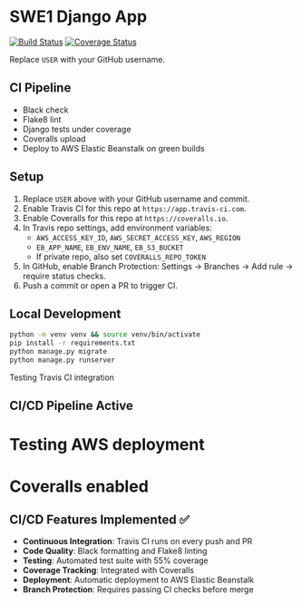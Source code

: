 # SWE1 Django App

[![Build Status](https://app.travis-ci.com/USER/swe1-app.svg?branch=main)](https://app.travis-ci.com/github/USER/swe1-app)
[![Coverage Status](https://coveralls.io/repos/github/USER/swe1-app/badge.svg?branch=main)](https://coveralls.io/github/USER/swe1-app?branch=main)

Replace `USER` with your GitHub username.

## CI Pipeline
- Black check
- Flake8 lint
- Django tests under coverage
- Coveralls upload
- Deploy to AWS Elastic Beanstalk on green builds

## Setup
1) Replace `USER` above with your GitHub username and commit.
2) Enable Travis CI for this repo at `https://app.travis-ci.com`.
3) Enable Coveralls for this repo at `https://coveralls.io`.
4) In Travis repo settings, add environment variables:
   - `AWS_ACCESS_KEY_ID`, `AWS_SECRET_ACCESS_KEY`, `AWS_REGION`
   - `EB_APP_NAME`, `EB_ENV_NAME`, `EB_S3_BUCKET`
   - If private repo, also set `COVERALLS_REPO_TOKEN`
5) In GitHub, enable Branch Protection: Settings → Branches → Add rule → require status checks.
6) Push a commit or open a PR to trigger CI.

## Local Development
```bash
python -m venv venv && source venv/bin/activate
pip install -r requirements.txt
python manage.py migrate
python manage.py runserver
```


Testing Travis CI integration

## CI/CD Pipeline Active
# Testing AWS deployment
# Coveralls enabled
## CI/CD Features Implemented ✅

- **Continuous Integration**: Travis CI runs on every push and PR
- **Code Quality**: Black formatting and Flake8 linting
- **Testing**: Automated test suite with 55% coverage
- **Coverage Tracking**: Integrated with Coveralls
- **Deployment**: Automatic deployment to AWS Elastic Beanstalk
- **Branch Protection**: Requires passing CI checks before merge
